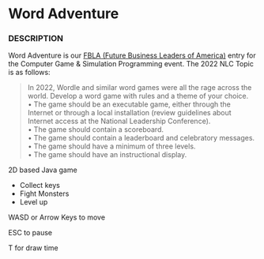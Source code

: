 # Word Adventure

### **DESCRIPTION**
Word Adventure is our [FBLA (Future Business Leaders of America)](https://www.fbla-pbl.org/) entry for the Computer Game & Simulation Programming event. The 2022 NLC Topic is as follows:
> In 2022, Wordle and similar word games were all the rage across the world. Develop a word game with rules and a theme of your choice.  
• The game should be an executable game, either through the Internet or
through a local installation (review guidelines about Internet access at the
National Leadership Conference).  
• The game should contain a scoreboard.  
• The game should contain a leaderboard and celebratory messages.  
• The game should have a minimum of three levels.  
• The game should have an instructional display.  

2D based Java game 
  - Collect keys
  - Fight Monsters
  - Level up 
  
  WASD or Arrow Keys to move
  
  ESC to pause
  
  T for draw time 
